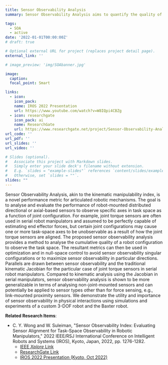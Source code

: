 ```yaml
---
title: Sensor Observability Analysis
summary: Sensor Observability Analysis aims to quantify the quality of sensor observations of task-space quantities based on the robot configuration.

tags:
  - SOA
  - active
date: '2022-01-01T00:00:00Z'
# draft: true

# Optional external URL for project (replaces project detail page).
external_link: ''

# image_preview: 'img/SOAbanner.jpg'

image: 
  caption: 
  focal_point: Smart

links:
  - icon: 
    icon_pack: 
    name: IROS 2022 Presentation
    url: https://www.youtube.com/watch?v=W8IQpi4CBZg
  - icon: researchgate
    icon_pack: ai
    name: ResearchGate
    url: https://www.researchgate.net/project/Sensor-Observability-Analysis
url_code: ''
url_pdf: ''
url_slides: ''
url_video: ''

# Slides (optional).
#   Associate this project with Markdown slides.
#   Simply enter your slide deck's filename without extension.
#   E.g. `slides = "example-slides"` references `content/slides/example-slides.md`.
#   Otherwise, set `slides = ""`.
slides: ""
---
```


<!-- Sensor Observability Analysis, akin to the kinematic manipulability index, aims to quantify the quality of sensor observations of task-space quantities based on the robot configuration for optimization purposes. -->

Sensor Observability Analysis, akin to the kinematic manipulability index, is a novel performance metric for articulated robotic mechanisms.
The goal is to analyse and evaluate the performance of robot-mounted distributed directional or axial-based sensors to observe specific axes in task space as a function of joint configuration.
For example, joint torque sensors are often used in serial robot manipulators and assumed to be perfectly capable of estimating end effector forces, but certain joint configurations may cause one or more task-space axes to be unobservable as a result of how the joint torque sensors are aligned.
The proposed sensor observability analysis provides a method to analyse the cumulative quality of a robot configuration to observe the task space.
The resultant metrics can then be used in optimization and in null-space control to avoid sensor observability singular configurations or to maximize sensor observability in particular directions.
Parallels are drawn between sensor observability and the traditional kinematic Jacobian for the particular case of joint torque sensors in serial robot manipulators.
Compared to kinematic analysis using the Jacobian in serial manipulators, sensor observability analysis is shown to be more generalizable in terms of analysing non-joint-mounted sensors and can potentially be applied to sensor types other than for force sensing, e.g., link-mounted proximity sensors.
We demonstrate the utility and importance of sensor observability in physical interactions using simulations and experiments of a custom 3-DOF robot and the Baxter robot.

**Related Research Items**: 
* C. Y. Wong and W. Suleiman, "Sensor Observability Index: Evaluating Sensor Alignment for Task-Space Observability in Robotic Manipulators," 2022 IEEE/RSJ International Conference on Intelligent Robots and Systems (IROS), Kyoto, Japan, 2022, pp. 1276-1282.
  * [IEEE *Xplore* Link](https://ieeexplore.ieee.org/document/9982209)
  * [ResearchGate Link](https://www.researchgate.net/publication/362629254_Sensor_Observability_Index_Evaluating_Sensor_Alignment_for_Task-Space_Observability_in_Robotic_Manipulators)
  * [IROS 2022 Presentation (Kyoto, Oct 2022)](https://www.youtube.com/watch?v=W8IQpi4CBZg)